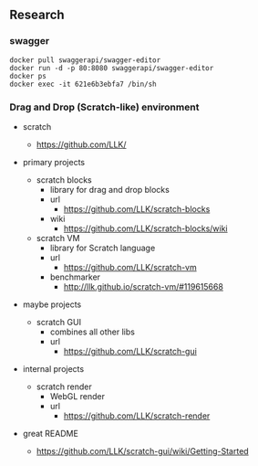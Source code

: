 

## Research

### swagger

```
docker pull swaggerapi/swagger-editor
docker run -d -p 80:8080 swaggerapi/swagger-editor
docker ps
docker exec -it 621e6b3ebfa7 /bin/sh
```


### Drag and Drop (Scratch-like) environment

- scratch
   - https://github.com/LLK/

- primary projects
   - scratch blocks
      - library for drag and drop blocks
      - url
         - https://github.com/LLK/scratch-blocks
      - wiki
         - https://github.com/LLK/scratch-blocks/wiki
   - scratch VM
      - library for Scratch language
      - url
         - https://github.com/LLK/scratch-vm
      - benchmarker
         - http://llk.github.io/scratch-vm/#119615668

- maybe projects
   - scratch GUI
      - combines all other libs
      - url
         - https://github.com/LLK/scratch-gui

- internal projects
   - scratch render
      - WebGL render
      - url
         - https://github.com/LLK/scratch-render

- great README
   - https://github.com/LLK/scratch-gui/wiki/Getting-Started

